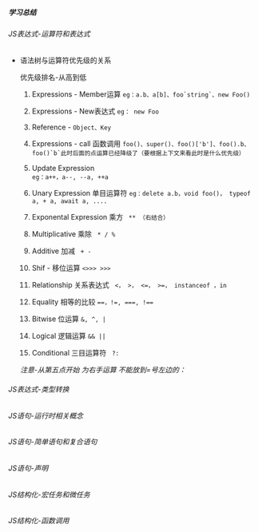 ##### 学习总结

###### JS表达式-运算符和表达式

* 语法树与运算符优先级的关系

    优先级排名-从高到低
    1. Expressions - Member运算
       ```eg：a.b、a[b]、foo`string`、new Foo()```

    2. Expressions - New表达式
       ```eg： new Foo```

    3. Reference - 
        ```Object、Key```

    4. Expressions - call 函数调用
       ```foo()、super()、foo()['b']、foo().b、foo()`b`此时后面的点运算已经降级了（要根据上下文来看此时是什么优先级）```

    5. Update Expression  
      ```eg：a++，a--, --a, ++a```

    6. Unary Expression 单目运算符
      ```eg：delete a.b，void foo()， typeof a, + a, await a, ....```

    7. Exponental Expression 乘方
      ``` ** （右结合）```

    8. Multiplicative 乘除
      ``` * / %```

    9. Additive 加减
      ``` + -```

    10. Shif - 移位运算
      ```<>>> >>>```

    11. Relationship 关系表达式
      ``` <， >， <=， >=， instanceof ，in```

    12. Equality 相等的比较
       ``` ==，!=, ===, !== ```

    13. Bitwise 位运算
        ``` &, ^, | ```

    14. Logical 逻辑运算
        ```&& ||```

    15. Conditional 三目运算符
        ``` ?:```

    *注意-从第五点开始 为右手运算 不能放到=号左边的：* 

###### JS表达式-类型转换
###### JS语句-运行时相关概念
###### JS语句-简单语句和复合语句
###### JS语句-声明
###### JS结构化-宏任务和微任务
###### JS结构化-函数调用
